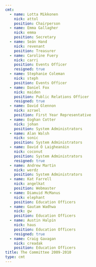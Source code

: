 ```yaml
---
cmt:
  - name: Lotta Mikkonen
    nick: attol
    position: Chairperson
  - name: Emma Gallagher
    nick: emma
    position: Secretary
  - name: Seán Hand
    nick: revenant
    position: Treasurer
  - name: Caroline Fuery
    nick: carri
    position: Events Officer
    resigned: true
  - name: Stephanie Coleman
    nick: steph
    position: Events Officer
  - name: Daniel Fox
    nick: maiden
    position: Public Relations Officer
    resigned: true
  - name: David Glennon
    nick: azrael
    position: First Year Representative
  - name: Eoghan Cotter
    nick: johan
    position: System Administrators
  - name: Alan Walsh
    nick: sonic
    position: System Administrators
  - name: David Ó Laigheanáin
    nick: coconut
    position: System Administrators
    resigned: true
  - name: Andrew Martin
    nick: werdz
    position: System Administrators
  - name: Kat Farrell
    nick: angelkat
    position: Webmaster
  - name: Diamuid McManus
    nick: elephant
    position: Education Officers
  - name: Gautam Wadhwa
    nick: gw
    position: Education Officers
  - name: Austin Halpin
    nick: haus
    position: Education Officers
    resigned: true
  - name: Craig Gavagan
    nick: creadak
    position: Education Officers
title: The Committee 2009-2010
type: cmt
---
```

